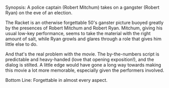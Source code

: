 Synopsis: A police captain (Robert Mitchum) takes on a gangster (Robert Ryan) on the eve of an election.

The Racket is an otherwise forgettable 50's ganster picture buoyed greatly by the presences of Robert Mitchum and Robert Ryan. Mitchum, giving his usual low-key performance, seems to take the material with the right amount of salt, while Ryan growls and glares through a role that gives him little else to do.

And that's the real problem with the movie. The by-the-numbers script is predictable and heavy-handed (love that opening exposition!), and the dialog is stilted. A little edge would have gone a long way towards making this movie a lot more memorable, especially given the performers involved.

Bottom Line: Forgettable in almost every aspect.